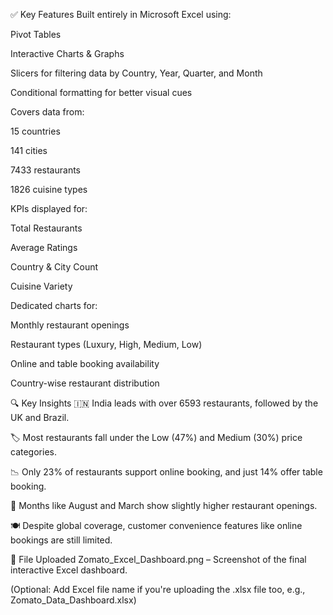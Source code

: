 ✅ Key Features
Built entirely in Microsoft Excel using:

Pivot Tables

Interactive Charts & Graphs

Slicers for filtering data by Country, Year, Quarter, and Month

Conditional formatting for better visual cues

Covers data from:

15 countries

141 cities

7433 restaurants

1826 cuisine types

KPIs displayed for:

Total Restaurants

Average Ratings

Country & City Count

Cuisine Variety

Dedicated charts for:

Monthly restaurant openings

Restaurant types (Luxury, High, Medium, Low)

Online and table booking availability

Country-wise restaurant distribution

🔍 Key Insights
🇮🇳 India leads with over 6593 restaurants, followed by the UK and Brazil.

🏷️ Most restaurants fall under the Low (47%) and Medium (30%) price categories.

📉 Only 23% of restaurants support online booking, and just 14% offer table booking.

📅 Months like August and March show slightly higher restaurant openings.

🍽️ Despite global coverage, customer convenience features like online bookings are still limited.

📂 File Uploaded
Zomato_Excel_Dashboard.png – Screenshot of the final interactive Excel dashboard.

(Optional: Add Excel file name if you're uploading the .xlsx file too, e.g., Zomato_Data_Dashboard.xlsx)

